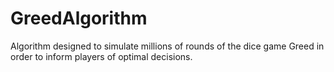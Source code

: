 # GreedAlgorithm
Algorithm designed to simulate millions of rounds of the dice game Greed in order to inform players of optimal decisions.
